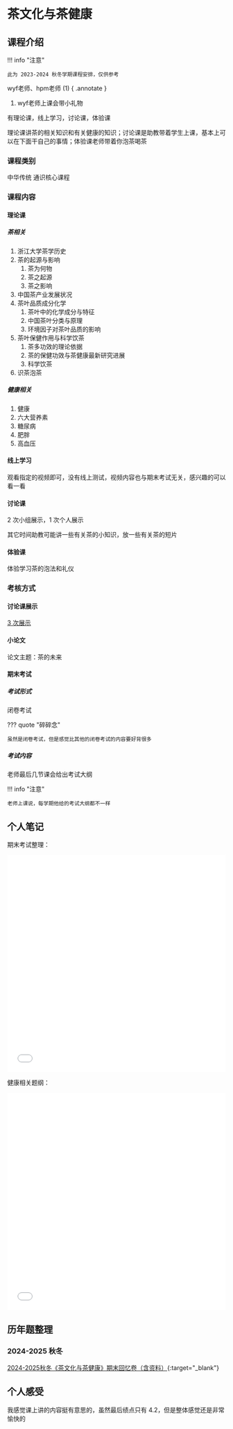 # 茶文化与茶健康

## 课程介绍

!!! info "注意"

    此为 2023-2024 秋冬学期课程安排，仅供参考

wyf老师、hpm老师 (1) 
{ .annotate }

1. wyf老师上课会带小礼物

有理论课，线上学习，讨论课，体验课

理论课讲茶的相关知识和有关健康的知识；讨论课是助教带着学生上课，基本上可以在下面干自己的事情；体验课老师带着你泡茶喝茶

### 课程类别

中华传统 通识核心课程

### 课程内容

#### 理论课

##### 茶相关 

1. 浙江大学茶学历史
2. 茶的起源与影响
      1. 茶为何物
      2. 茶之起源
      3. 茶之影响
3. 中国茶产业发展状况
4. 茶叶品质成分化学
      1. 茶叶中的化学成分与特征
      2. 中国茶叶分类与原理
      3. 环境因子对茶叶品质的影响
5. 茶叶保健作用与科学饮茶
      1. 茶多功效的理论依据
      2. 茶的保健功效与茶健康最新研究进展
      3. 科学饮茶
6. 识茶泡茶

##### 健康相关

1. 健康
2. 六大营养素
3. 糖尿病
4. 肥胖
5. 高血压

#### 线上学习

观看指定的视频即可，没有线上测试，视频内容也与期末考试无关，感兴趣的可以看一看

#### 讨论课

2 次小组展示，1 次个人展示

其它时间助教可能讲一些有关茶的小知识，放一些有关茶的短片

#### 体验课

体验学习茶的泡法和礼仪

### 考核方式

#### 讨论课展示

[3 次展示](#讨论课)

#### 小论文

论文主题：茶的未来

#### 期末考试

##### 考试形式

闭卷考试

??? quote "碎碎念"

    虽然是闭卷考试，但是感觉比其他的闭卷考试的内容要好背很多

##### 考试内容

老师最后几节课会给出考试大纲

!!! info "注意"

    老师上课说，每学期他给的考试大纲都不一样

## 个人笔记

期末考试整理：

<embed src="../../../file/tea_culture/tea_culture_doc1.pdf" type="application/pdf" width="100%" height="500">

健康相关题纲：

<embed src="../../../file/tea_culture/tea_culture_doc2.pdf" type="application/pdf" width="100%" height="500">

## 历年题整理

### 2024-2025 秋冬

[2024-2025秋冬《茶文化与茶健康》期末回忆卷（含资料）](https://www.cc98.org/topic/6084003){:target="_blank"}

## 个人感受

我感觉课上讲的内容挺有意思的，虽然最后绩点只有 4.2，但是整体感觉还是非常愉快的